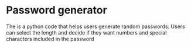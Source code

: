 <h1>Password generator</h1>
<p1>The is a python code that helps users generate random passwords. Users can select the length and 
decide if they want numbers and special characters included in the password</p1>
